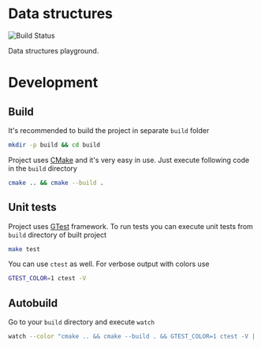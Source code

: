 # Data structures

![Build Status](https://api.travis-ci.org/char-lie/data_structures.svg?branch=master)


Data structures playground.

# Development

## Build

It's recommended to build the project in separate `build` folder

```bash
mkdir -p build && cd build
```

Project uses [CMake](https://cmake.org/) and it's very easy in use.
Just execute following code in the `build` directory

```bash
cmake .. && cmake --build .
```

## Unit tests

Project uses [GTest](https://github.com/google/googletest) framework.
To run tests you can execute unit tests from `build` directory of built project

```bash
make test
```

You can use `ctest` as well.
For verbose output with colors use

```bash
GTEST_COLOR=1 ctest -V
```

## Autobuild

Go to your `build` directory and execute `watch`

```bash
watch --color "cmake .. && cmake --build . && GTEST_COLOR=1 ctest -V | tail"
```
